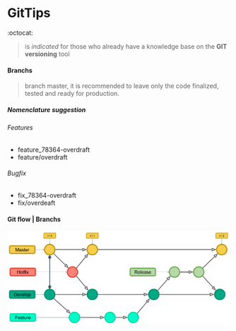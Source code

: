 # GitTips
:octocat:

> is _indicated_ for those who already have a knowledge base on the **GIT versioning** tool

#### Branchs

> branch master, it is recommended to leave only the code finalized, tested and ready for production.

##### Nomenclature suggestion

###### Features

* feature_78364-overdraft
* feature/overdraft

###### Bugfix

* fix_78364-overdraft
* fix/overdeaft



#### Git flow | Branchs

![](img/gitflow.png)











